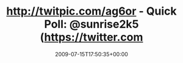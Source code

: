 ---
retweeted: false
source: <a href="http://twitter.com" rel="nofollow">Twitter Web Client</a>
entities:
  hashtags: []
  symbols: []
  user_mentions: []
  urls: []
display_text_range:
- '0'
- '110'
favorite_count: '0'
id_str: '2654782065'
truncated: false
retweet_count: '0'
id: '2654782065'
created_at: Wed Jul 15 17:50:35 +0000 2009
favorited: false
full_text: 'http://twitpic.com/ag6or - Quick Poll: [@sunrise2k5](https://twitter.com/sunrise2k5)
  auf der Suche nach einer Krawatte. Ton in Ton vs. Kontrast?'
lang: de
tags:
- pesos/twitter
date: '2009-07-15T17:50:35+00:00'
src: https://twitter.com/bascht/status/2654782065
original_url: https://twitter.com/bascht/status/2654782065
type: twitter_tweet
text: 'http://twitpic.com/ag6or - Quick Poll: [@sunrise2k5](https://twitter.com/sunrise2k5)
  auf der Suche nach einer Krawatte. Ton in Ton vs. Kontrast?'
title: 'http://twitpic.com/ag6or - Quick Poll: @sunrise2k5 (https://twitter.com'

---